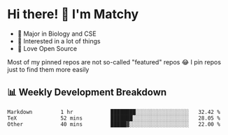 # Hi there! 👋 I'm Matchy

- 🧬 Major in Biology and CSE
- 🎈 Interested in a lot of things
- 💜 Love Open Source

Most of my pinned repos are not so-called "featured" repos 😂 I pin repos just to find them more easily

## 📊 Weekly Development Breakdown

<!--START_SECTION:waka-->

```text
Markdown         1 hr            ████████░░░░░░░░░░░░░░░░░   32.42 %
TeX              52 mins         ███████░░░░░░░░░░░░░░░░░░   28.05 %
Other            40 mins         █████▓░░░░░░░░░░░░░░░░░░░   22.00 %
```

<!--END_SECTION:waka-->
